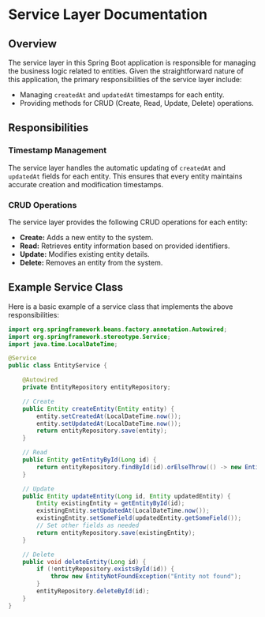 # Service Layer Documentation

## Overview

The service layer in this Spring Boot application is responsible for managing the business logic related to entities. Given the straightforward nature of this application, the primary responsibilities of the service layer include:

- Managing `createdAt` and `updatedAt` timestamps for each entity.
- Providing methods for CRUD (Create, Read, Update, Delete) operations.

## Responsibilities

### Timestamp Management

The service layer handles the automatic updating of `createdAt` and `updatedAt` fields for each entity. This ensures that every entity maintains accurate creation and modification timestamps.

### CRUD Operations

The service layer provides the following CRUD operations for each entity:

- **Create:** Adds a new entity to the system.
- **Read:** Retrieves entity information based on provided identifiers.
- **Update:** Modifies existing entity details.
- **Delete:** Removes an entity from the system.

## Example Service Class

Here is a basic example of a service class that implements the above responsibilities:

```java
import org.springframework.beans.factory.annotation.Autowired;
import org.springframework.stereotype.Service;
import java.time.LocalDateTime;

@Service
public class EntityService {

    @Autowired
    private EntityRepository entityRepository;

    // Create
    public Entity createEntity(Entity entity) {
        entity.setCreatedAt(LocalDateTime.now());
        entity.setUpdatedAt(LocalDateTime.now());
        return entityRepository.save(entity);
    }

    // Read
    public Entity getEntityById(Long id) {
        return entityRepository.findById(id).orElseThrow(() -> new EntityNotFoundException("Entity not found"));
    }

    // Update
    public Entity updateEntity(Long id, Entity updatedEntity) {
        Entity existingEntity = getEntityById(id);
        existingEntity.setUpdatedAt(LocalDateTime.now());
        existingEntity.setSomeField(updatedEntity.getSomeField());
        // Set other fields as needed
        return entityRepository.save(existingEntity);
    }

    // Delete
    public void deleteEntity(Long id) {
        if (!entityRepository.existsById(id)) {
            throw new EntityNotFoundException("Entity not found");
        }
        entityRepository.deleteById(id);
    }
}
